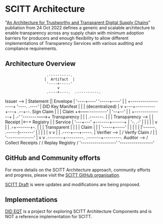 # SCITT Architecture

"[An Architecture for Trustworthy and Transparent Digital Supply Chains](https://datatracker.ietf.org/doc/draft-birkholz-scitt-architecture/)" publiation from 24 Oct 2022 defines a generic and scalable architecture to enable transparency across any supply chain with minimum adoption barriers for producers and enough flexibility to allow different implementations of Transparency Services with various auditing and compliance requirements.


##  Architecture Overview
                       .----------.
                      |  Artifact  |
                       '----+-----'
                            v
                       .----+----.  .----------.
   Issuer       -->   | Statement ||  Envelope  |
                       '----+----'  '-----+----'
                            |             |       +------------------+
                             '----. .----'        | DID Key Manifest |
                                   |              | (decentralized)  |
                                   v              +---+----------+---+
                                .--+--.   Sign Claim  |          |
                               | Claim +<------------'           |
                                '--+--'                          |
                                   |            +--------------+ |
                                .-' '---------->+ Transparency | |
                               |   .-------.    |              | |
   Transparency -->            |  | Receipt |<--+   Registry   | |
        Service                |   '---+---'    +-------+------+ |
                                '-. .-'                 |        |
                                   |                    |        |
                                   v                    |        |
                             .-+-------+-.              |        |
                            | Transparent |             |        |
                            |    Claim    |             |        |
                             '-----+-----'              |        |
                                   |                    |        |
                                   |'------.     .------)-------'
                                   |        |   |       |
                                   |        v   v       |
                                   |   .----+---+-----. |
   Verifier      -->               |  / Verify Claim /  |
                                   | '--------------'   |
                                   v                    v
                          .--------+---------.  .-------+---------.
   Auditor       -->     / Collect Receipts /  / Replay Registry /
                        '------------------'  '-----------------'

## GitHub and Community efforts

For more details on the SCITT Architecture approach, community efforts and progress, please visit the [SCITT GitHub organisation](https://github.com/ietf-scitt).

[SCITT Draft](https://github.com/ietf-scitt/draft-birkholz-scitt-architecture) is were updates and modifications are being proposed.

## Implementations

[DID EQT](https://github.com/transmute-industries/did-eqt) is a project for exploring SCITT Architecture Components and is NOT a reference implementation for SCITT.